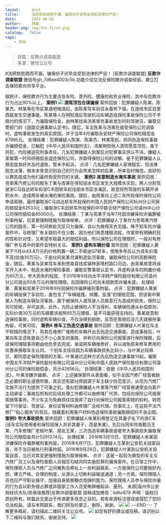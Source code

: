 ```yaml
---
layout:     post
title:      法网恢恢疏而不漏，骗保份子迟早会受到法律的严惩！
date:       2021-06-26
author:     转载
header-img: img/the-first.png
catalog:   false
tags:
    - 其他
---
```


<blockquote><p>转载：反欺诈调查联盟<br>
来源：微信公众号</p></blockquote>

#法网恢恢疏而不漏，骗保份子迟早会受到法律的严惩！
[反欺诈调查联盟]
**反欺诈调查联盟**
微信号gh_7d6ee4003c5b
功能介绍交流反保险欺诈调查经验，建立打击保险欺诈共享平台。

据统计，保险欺诈行为主要涉及车险、意外险、健康险和农业保险，其中车险欺诈行为占比90%以上。
**案例1**
![]({{site.baseurl}}/postimg/KbIY46PCsBr0XhfhpoNDvJ7icnLgvAiaiaHBCrEuMdTdicuge57mBaicx4DBEUrDDu3GcqicxIS4pniby426pdyxicjGnA.jpeg)
**酒驾顶包合谋骗保**
案件回放：犯罪嫌疑人陈某、陈某杰、林某等在市区某酒吧喝酒后，由陈某驾车前往永嘉桥下镇，在途经市区百里西路发生交通事故。陈某等人在明知酒后驾驶机动车辆造成保险事故保险公司不予赔付的情况下，为骗取保险金，由林某找来汤某冒充事故发生时的驾驶员，骗取交警部门的《道路交通事故认定书》。随后，车主陈某与汤某在接受保险公司调查时，虚构事故发生的真实原因，并于当年4月骗取永安财产保险公司保险赔偿金87995元。
处理结果：犯罪嫌疑人陈某、陈某杰、林某策划，共同伪造保险事故诈骗赔偿金，已触犯《中华人民共和国刑法》，汤某明知他人酒驾愿意顶包，属于共犯，均应被追究刑事责任。几名犯罪嫌疑人到案后对犯罪事实供认不讳，嫌疑人家属第一时间将赔偿金退还保险公司，并取得保险公司的谅解。鉴于犯罪嫌疑人认罪态度良好并及时退赃，暂未予起诉。
点评：几名犯罪嫌疑人家境殷实，但法律观念淡薄，根本未曾意识到自己的行为会带来怎样的后果，所幸及时悔悟，良好的认罪态度成为他们最终免受刑罚的关键。
**案例2**
**故意制造水淹车事故**
案件回放：苍南某汽修公司的股东丁某与周某在得知丽水市区发生大规模水灾后，两人分别驾驶浙C马自达轿车和浙C丰田轿车赶往丽水市区水淹区，故意将所驾驶的车辆开进积水中，造成两车被水淹的保险事故。随后，由周某向上述二车所投保的保险公司申请索赔，最终骗取浙C马自达轿车所投保的中国人民财产保险公司杭州分公司保险赔偿金62533元；骗取浙C丰田轿车所投保的中华联合财产保险公司温州中心分公司保险赔偿金65000元。
处理结果：丁某与周某于当年7月因涉嫌保险诈骗罪被刑事拘留，后变更强制措施为取保候审。
点评：犯罪嫌疑人丁某作为苍南某汽修公司的股东，第一时间奔赴灾区只为骗保，自以为做得天衣无缝。殊不知车险诈骗案件中，与修理厂有关联的不在少数，因为他们熟悉理赔流程，作案带有明确的目的性和针对性，又希望牟取最大的赔偿利益。所以保险公司在理赔时，一般对有修理厂参与其中的案件会特别关注。
**案例3**
**虚构车辆价值**
案件回放：犯罪嫌疑人黄某于11月以43.8万元的价格购置一辆二手奥迪Q7轿车，使用多年后认为该车价值不高(估值30万元)，于是伙同吴某合谋制造坠河事故，骗取保险公司的高额保险金。随后，黄某与吴某驾车来到苍南县钱库镇林家塔村路口河边，由吴某故意将该车开入水中，制造水淹的保险事故，骗取交警事故认定书，并虚构该车的购置价格为65万元，夸大损失的程度，于2016年9月向太平洋财产保险股份有限公司温州分公司提出50余万元的保险理赔，后因保险公司尚未赔款而诈骗未遂。
处理结果：黄某和吴某于2016年9月因保险诈骗罪被刑事拘留。
点评：犯罪嫌疑人黄某的车辆投保了车损险，虽包含了“车辆碰撞、倾覆、坠落”的理赔范围，但该案中黄某人为制造车辆坠河事故，属于被保险人或驾驶人员故意行为造成的损失，保险公司可拒赔，并可追责。此外，为防止被保险人不当得利，车辆保险遵从补偿原则，实际价值30万元的车辆要求按照65万元理赔，是不可能获得支持的。黄某故意制造保险事故，同时虚构车辆价值，不仅没得到赔款，反而在索赔后没几天就被刑事拘留，可笑可叹。
**案例4**
**修车工伪造交通事故**
案件回顾：犯罪嫌疑人叶某在车主不知情的情况下，将其在维修厂维修的车辆开出去伪造交通事故。造成事故后，叶某向车主谎称是自己不小心发生的事故，并称已向保险公司报案进行保险理赔，后续保险理赔事项都由他负责去完成，承诺把车辆维修好，并以减免原来修车费用的优惠来换取车主认同。
个别车主往往因为车辆事故损失比较小，与叶某比较熟识，都同意走保险理赔的方案。叶某通过这种方式先后伪造交通事故10起，骗取中国太平洋财产保险股份有限公司温州分公司和中国人民财产保险股份有限公司温州分公司的保险赔偿金，共计42656元。
处理结果：依据《中华人民共和国刑法》，叶某涉嫌诈骗罪。
点评：上述骗保案件从表面看，似乎全因汽修厂经营者缺乏必要的职业道德所致，其实还有部分原因源于车主缺少防范意识，从而为汽修厂实施不法行为提供了可乘之机。类似犯罪嫌疑人叶某等汽修厂经营者通常会向客户主动承诺：事故后所有的后续处理工作都可以由修理厂代劳，包括向保险公司报案索赔等事务。不少车主为免麻烦往往放弃了自行向保险公司报案索赔的权利，转而留下行驶证、驾驶证、身份证等材料由修理厂全权代理。但事实上，在这些不法汽修厂“贴心服务”的背后，隐藏着利用客户材料伪造保险事故骗取赔偿的不良企图。
**案例5**
**夸大事故损失**
案件回顾：犯罪嫌疑人朱某利用登记在其妻子名下的浙C车(该车实际使用者和保险投保人并非其妻子，而是朱某)，先后伙同车险查勘员王某、汽车修理厂老板叶某、朋友王某，三次伪造车辆事故或者夸大事故损失骗取保险公司赔偿金共计52913.14元。
处理结果：2016年3月15日，犯罪嫌疑人朱某因涉嫌保险诈骗罪被刑事拘留。2016年6月17日，犯罪嫌疑人王某到公安机关投案自首，并于当日被执行刑事拘留。2016年9月29日，犯罪嫌疑人叶某到公安机关投案自首，当日对其变更强制措施为取保候审。
点评：这是一起较为典型的车主与汽修厂员工以及保险查勘人员相互勾结共同实施犯罪的骗保案件。在日常工作中，保险理赔人员与汽修厂之间难免会牵扯上一些利益联系，一方面保险公司要做好内控，建立严格、合理的制度，从源头上切断利益输送通道；另一方面，保险理赔人员也应严守职业操守，加强自身抵御糖衣炮弹的能力。保险理赔人员参与保险诈骗的行为会以职务侵占罪或非国家工作人员受贿罪被起诉、量刑。
来源|温州市公安局经侦大队/凯泰铭推荐|反欺诈调查联盟
投稿请加微信：kdhc678
声明：版权归原创所有，转载此文是出于传递更多信息之目的。若有来源标注错误或侵犯了您的合法权益，请与本网联系，我们将及时更正、删除，谢谢。
![]({{site.baseurl}}/postimg/L6usUGPiatBSs5Yxdp5NU9dpdqWanE7Mq7XpTo0mwlia1gia9NNFGTRYKdpVvrK2KgpAPictg52F8U9sicXI1jQ1dzA.jpeg)
![]({{site.baseurl}}/postimg/L6usUGPiatBRHiaTnBLKdskSP3wYDcZtJf2f60h3UdpFM6GSwK7CCH2tbN5oylMEt626eF9adsGd1vhInpcsALqA.png)
\---END---
了解更多精彩，请扫描此二维码关注公众号。
![]({{site.baseurl}}/postimg/L6usUGPiatBSs5Yxdp5NU9dpdqWanE7MqCqBlT3XLvPJX3Gf5uyzzsibZ3VPBdLY8ianrrF0435iblVibnnsnhQtsrA.png)
如您有好的建议或投稿，请识别以下二维码与我们联系，谢谢支持。
![]({{site.baseurl}}/postimg/L6usUGPiatBQwdLyMGicT8wxqfiaCa6ZGVwvw532Y5ibzI310laL8joGkjZx1Ua78ibU6yfZQiagUmZCIvzrumMBoiaYg.jpeg)
